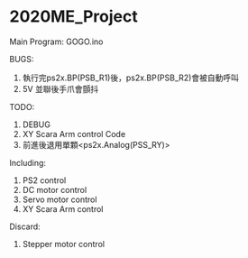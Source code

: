 # 2020ME_Project
Main Program: GOGO.ino

BUGS:
1. 執行完ps2x.BP(PSB_R1)後，ps2x.BP(PSB_R2)會被自動呼叫
2. 5V 並聯後手爪會顫抖

TODO:
1. DEBUG
2. XY Scara Arm control Code
3. 前進後退用單顆<ps2x.Analog(PSS_RY)>

Including:
1. PS2          control
2. DC     motor control
3. Servo  motor control
4. XY Scara Arm control

Discard:
1. Stepper motor control